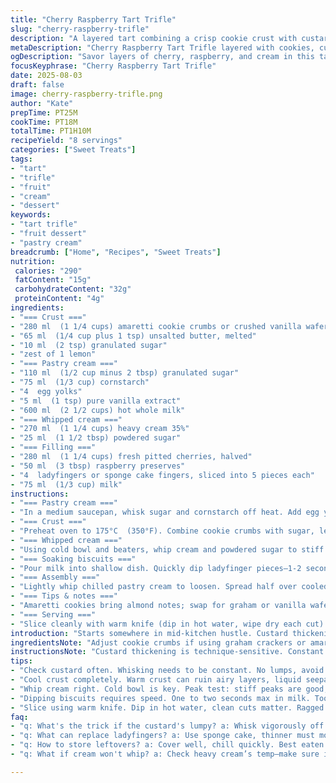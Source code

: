 ```yaml
---
title: "Cherry Raspberry Tart Trifle"
slug: "cherry-raspberry-trifle"
description: "A layered tart combining a crisp cookie crust with custard thickened by cornstarch and whipped cream, punctuated by fresh cherries and a vibrant raspberry jam glaze. The use of lemon zest and crushed amaretti cookies adds depth and texture. The dessert chills for a bit, allowing flavors to marry. A variant on classic trifles; offers practical tips on custard consistency, alternative biscuit choices, and common pitfalls when folding whipped cream or soaking biscuits. Timing hinges on visual-olfactory checkpoints, not clocks. A straightforward yet refined build, balancing sweet-tart fruit and creamy, airy textures for a nuanced finish."
metaDescription: "Cherry Raspberry Tart Trifle layered with cookies, custard, fruit, and cream. A refined dessert perfect for gatherings."
ogDescription: "Savor layers of cherry, raspberry, and cream in this tart trifle. A blend of textures that invites indulgence."
focusKeyphrase: "Cherry Raspberry Tart Trifle"
date: 2025-08-03
draft: false
image: cherry-raspberry-trifle.png
author: "Kate"
prepTime: PT25M
cookTime: PT18M
totalTime: PT1H10M
recipeYield: "8 servings"
categories: ["Sweet Treats"]
tags:
- "tart"
- "trifle"
- "fruit"
- "cream"
- "dessert"
keywords:
- "tart trifle"
- "fruit dessert"
- "pastry cream"
breadcrumb: ["Home", "Recipes", "Sweet Treats"]
nutrition: 
 calories: "290"
 fatContent: "15g"
 carbohydrateContent: "32g"
 proteinContent: "4g"
ingredients:
- "=== Crust ==="
- "280 ml  (1 1/4 cups) amaretti cookie crumbs or crushed vanilla wafers"
- "65 ml  (1/4 cup plus 1 tsp) unsalted butter, melted"
- "10 ml  (2 tsp) granulated sugar"
- "zest of 1 lemon"
- "=== Pastry cream ==="
- "110 ml  (1/2 cup minus 2 tbsp) granulated sugar"
- "75 ml  (1/3 cup) cornstarch"
- "4  egg yolks"
- "5 ml  (1 tsp) pure vanilla extract"
- "600 ml  (2 1/2 cups) hot whole milk"
- "=== Whipped cream ==="
- "270 ml  (1 1/4 cups) heavy cream 35%"
- "25 ml  (1 1/2 tbsp) powdered sugar"
- "=== Filling ==="
- "280 ml  (1 1/4 cups) fresh pitted cherries, halved"
- "50 ml  (3 tbsp) raspberry preserves"
- "4  ladyfingers or sponge cake fingers, sliced into 5 pieces each"
- "75 ml  (1/3 cup) milk"
instructions:
- "=== Pastry cream ==="
- "In a medium saucepan, whisk sugar and cornstarch off heat. Add egg yolks, mix until smooth and pale. Slowly incorporate hot milk while whisking constantly to avoid lumps. Return to medium heat. Stir continuously, scrape bottom and sides—listen for thickening crackle, surface becomes glossy and slightly trembling. Do not boil aggressively, or risk curdling. When custard thickens and small bubbles form, remove from heat. Strain through fine-mesh sieve to remove any cooked egg bits. Cover tightly with plastic wrap, pressed directly on surface to prevent skin. Chill minimum 1 hour or overnight. Makes texture silkier and flavor mellower."
- "=== Crust ==="
- "Preheat oven to 175°C  (350°F). Combine cookie crumbs with sugar, lemon zest, and melted butter until uniform and sandy, no dry patches. Press mixture evenly into bottom and up sides of a 23 cm (9 inch) removable bottom tart pan. Avoid compressing too firmly—needs some air pockets to stay crisp. Bake for 8-12 minutes, edges golden and crisp but not burnt. Oven temps vary; watch carefully. Cool completely on wire rack before assembly to prevent sogginess."
- "=== Whipped cream ==="
- "Using cold bowl and beaters, whip cream and powdered sugar to stiff peaks. Do not overwhip or grainy butterfat forms. Reserve in fridge until ready."
- "=== Soaking biscuits ==="
- "Pour milk into shallow dish. Quickly dip ladyfinger pieces—1-2 seconds max. Should absorb some moisture without becoming mushy. If biscuits soak too long, layers become dense and detract from light texture."
- "=== Assembly ==="
- "Lightly whip chilled pastry cream to loosen. Spread half over cooled crust evenly. Place soaked biscuit pieces atop custard, distributing evenly. Dollop half the whipped cream gently over biscuits, using spatula to spread carefully without deflating airiness. Spoon half cherry-raspberry mixture over cream layer. Repeat layering: custard, soaked biscuits, whipped cream, fruit topping. Cover loosely with plastic wrap and refrigerate at least 1.5-2 hours to allow flavors to meld and set. Serve cold."
- "=== Tips & notes ==="
- "Amaretti cookies bring almond notes; swap for graham or vanilla wafers for subtler base. Lemon zest brightness cuts richness. If custard seems lumpy, whisk vigorously while warming off heat or strain again. Too soft pastry cream? Heat gently and whisk to thicken further. Over-soaked biscuits: drain and pat dry before layering. Whipped cream: stabilize with small amount of gelatin for longer hold in hot climates."
- "=== Serving ==="
- "Slice cleanly with warm knife (dip in hot water, wipe dry each cut). Garnish freshly with mint leaves or shaved dark chocolate adding bitter contrast. Listen for crust's faint crunch beneath creamy layers—a textural cue you nailed it."
introduction: "Starts somewhere in mid-kitchen hustle. Custard thickening, sugar feeding eggs, milk steaming hot. Aroma of toasted cookies fades into lemon zing dusted in crumb crust. No rush, watch, listen. Whipping cream thickens till peaks hold but don’t crack. Fruit sharp, fresh, sliced just so. Ladyfingers barely dipped—snappy, not soggy. Layer after layer—each step deliberate. Chilling stops chaos, flavor marriage happens under cold hush. Kitchen’s quiet but for soft clinks and beaters’ hum. Simple ingredients yield more than sum. Technique, timing, texture. Every step holds a secret for stability, balance, and that final clean slice. No shortcuts, no regrets."
ingredientsNote: "Adjust cookie crumbs if using graham crackers or amaretti; denser crumbs need slightly less butter to avoid greasy crust. Lemon zest optional but highly recommended—adds brightness cutting through sweet and rich components. Cornstarch is the thickener of choice; flour can work but results in less silky custard. Vanilla extract or real vanilla bean paste—bean paste gives stronger aroma. Heavy cream for whipping must be cold; room temp fails fast. Sugars varied: granulated for custard gives structure, powdered in whipped cream avoids graininess. Fresh cherries best here; frozen produce releases too much water making layers loose. Raspberry jam imparts a vibrant tartness; sub with strawberry preserves if needed for sweeter note. Ladyfingers can be replaced with sponge cake fingers but soak time carefully monitored to prevent sog."
instructionsNote: "Custard thickening is technique-sensitive. Constant whisking prevents lumps and burning; watch texture not clock. When small bubbles appear around pan edges and custard thickens leaving lines on whisk, it’s ready. Straining is not optional for silky feel, so invest time. Crust must cool completely or filling will slip and sog. Press crumbs gently, not packed like the base of a cheesecake—too firm, brittle; too loose, falls apart. Whipping cream peak test: stiff means a peak holds its shape when beaters lifted but tip curls slightly. Beating further turns into butter, ruins texture. Biscuit dipping fast—too long means mush, no structure. Assembling: fold creamy layers gently to keep aeration and light mouthfeel. Chill: minimum 1.5 hours to set custard, hydrate biscuits, and blend flavors properly. Slice warm blade for clean cuts—no ragged edges allowed."
tips:
- "Check custard often. Whisking needs to be constant. No lumps, avoid burning. Look for bubbles but don’t boil. Use a fine mesh for that silky finish."
- "Cool crust completely. Warm crust can ruin airy layers, liquid seepage goes wrong. Press crumbs gently, too tight means brittle. Too loose falls apart."
- "Whip cream right. Cold bowl is key. Peak test: stiff peaks are good, if they hold shape. Don’t overbeat, that turns into butter. Texture ruins."
- "Dipping biscuits requires speed. One to two seconds max in milk. Too long? No structure, just mushy layers. Keep it snappy—texture balance is key."
- "Slice using warm knife. Dip in hot water, clean cuts matter. Ragged edges? Not an option. Garnish with chocolate or mint for color contrast."
faq:
- "q: What's the trick if the custard's lumpy? a: Whisk vigorously off heat. Strain again for melted texture. Watch for bubbles—don’t neglect whisking."
- "q: What can replace ladyfingers? a: Use sponge cake, thinner must monitor soak. Or skip, layer without it if need be. Options evolve—experiment."
- "q: How to store leftovers? a: Cover well, chill quickly. Best eaten within two days. But if soggy appears, toss layers. Freshness is vital; keep it optimal."
- "q: What if cream won't whip? a: Check heavy cream’s temp—make sure it's cold. Use powdered sugar, granulated ruins texture. Sometimes, it's just about timing."

---
```

